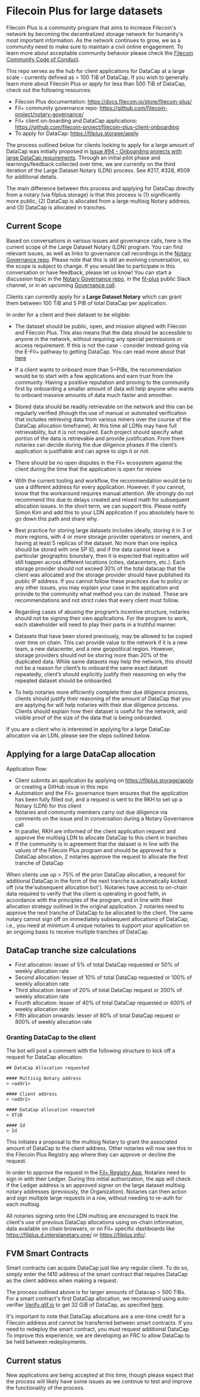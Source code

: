 # Filecoin Plus for large datasets

Filecoin Plus is a community program that aims to increase Filecoin's network by becoming the decentralized storage network for humanity's most important information. As the network continues to grow, we as a community need to make sure to maintain a civil online engagement. To learn more about acceptable community behavior please check the [Filecoin Community Code of Conduct](https://github.com/filecoin-project/community/blob/master/CODE_OF_CONDUCT.md).

This repo serves as the hub for client applications for DataCap at a large scale - currently defined as > 100 TiB of DataCap. If you wish to generally learn more about Filecoin Plus or apply for less than 500 TiB of DataCap, check out the following resources: 

- Filecoin Plus documentation: https://docs.filecoin.io/store/filecoin-plus/
- Fil+ community governance repo: https://github.com/filecoin-project/notary-governance/
- Fil+ client on-boarding and DataCap applications: https://github.com/filecoin-project/filecoin-plus-client-onboarding
- To apply for DataCap: https://filplus.storage/apply

The process outlined below for clients looking to apply for a large amount of DataCap was initially proposed in [Issue #94 - Onboarding projects with large DataCap requirements](https://github.com/filecoin-project/notary-governance/issues/94). Through an initial pilot phase and learnings/feedback collected over time, we are currently on the third iteration of the Large Dataset Notary (LDN) process. See #217, #328, #509 for additional details.

The main difference between this process and applying for DataCap directly from a notary (via filplus.storage) is that this process is (1) significantly more public, (2) DataCap is allocated from a large multisig Notary address, and (3) DataCap is allocated in tranches. 

## Current Scope

Based on conversations in various issues and governance calls, here is the current scope of the Large Dataset Notary (LDN) program. You can find relevant issues, as well as links to governance call recordings in the [Notary Governance repo](https://github.com/filecoin-project/notary-governance). Please note that this is still an evolving conversation, so the scope is subject to change. If you would like to participate in this conversation or have feedback, please let us know! You can start a discussion topic in the [Notary Governance repo](https://github.com/filecoin-project/notary-governance/discussions), in the [fil-plus](https://filecoinproject.slack.com/archives/C01DLAPKDGX) public Slack channel, or in an upcoming [Governance call](https://calendar.google.com/calendar/embed?src=c_k1gkfoom17g0j8c6bam6uf43j0%40group.calendar.google.com&ctz=America%2FLos_Angeles).

Clients can currently apply for a **Large Dataset Notary** which can grant them between 100 TiB and 5 PiB of total DataCap per application. 

In order for a client and their dataset to be eligible: 

- The dataset should be public, open, and mission aligned with Filecoin and Filecoin Plus. This also means that the data should be accessible to anyone in the network, without requiring any special permissions or access requirement. If this is not the case - consider instead going via the E-Fil+ pathway to getting DataCap. You can read more about that [here](https://efilplus.super.site/)

- If a client wants to onboard more than 5+PiBs, the recommendation would be to start with a few applications and earn trust from the community. Having a positive reputation and proving to the community first by onboarding a smaller amount of data will help anyone who wants to onboard massive amounts of data much faster and smoother. 

- Stored data should be readily retrievable on the network and this can be regularly verified (though the use of manual or automated verification that includes retrieving data from various miners over the course of the DataCap allocation timeframe). At this time all LDNs may have full retrievability, but it is not required. Each project should specify what portion of the data is retrievable and provide justification. From there notaries can decide during the due diligence phases if the client’s application is justifiable and can agree to sign it or not.

- There should be no open disputes in the Fil+ ecosystem against the client during the time that the application is open for review

- With the current tooling and workflow, the recommendation would be to use a different address for every application. However, if you cannot, know that the workaround requires manual attention. We strongly do not recommend this due to delays created and mixed math for subsequent allocation issues. In the short term, we can support this. Please notify Simon Kim and add this to your LDN application if you absolutely have to go down this path and share why.

- Best practice for storing large datasets includes ideally, storing it in 3 or more regions, with 4 or more storage provider operators or owners, and having at least 5 replicas of the dataset. No more than one replica should be stored with one SP ID, and if the data cannot leave a particular geographic boundary, then it is expected that replication will still happen across different locations (cities, datacenters, etc.). Each storage provider should not exceed 30% of the total datacap that the client was allocated and the storage provider should have published its public IP address. If you cannot follow these practices due to policy or any other issues, you may explain your case in the application and provide to the community what method you can do instead. These are recommendations and not strict rules that every client must follow.  

- Regarding cases of abusing the program’s incentive structure, notaries should not be signing their own applications. For the program to work, each stakeholder will need to play their parts in a truthful manner. 

- Datasets that have been stored previously, may be allowed to be copied over time on chain. This can provide value to the network if it is a new team, a new datacenter, and a new geopolitical region. However, storage providers should not be storing more than 20% of the duplicated data. While same datasets may help the network, this should not be a reason for client’s to onboard the same exact dataset repeatedly, client’s should  explicitly justify their reasoning on why the repeated dataset should be onboarded.

- To help notaries more efficiently complete their due diligence process, clients should justify their reasoning of the amount of DataCap that you are applying for will help notaries with their due diligence process. Clients should explain how their dataset is useful for the network, and visible proof of the size of the data that is being onboarded.

If you are a client who is interested in applying for a large DataCap allocation via an LDN, please see the steps outlined below.

## Applying for a large DataCap allocation

Application flow: 

- Client submits an application by applying on https://filplus.storage/apply or creating a GitHub issue in this repo
- Automation and the Fil+ governance team ensures that the application has been fully filled out, and a request is sent to the RKH to set up a Notary (LDN) for this client
- Notaries and community members carry out due diligence via comments on the issue and in conversation during a Notary Governance call
- In parallel, RKH are informed of the client application request and approve the multisig LDN to allocate DataCap to this client in tranches
- If the community is in agreement that the dataset is in line with the values of the Filecoin Plus program and should be approved for a DataCap allocation, 2 notaries approve the request to allocate the first tranche of DataCap

When clients use up > 75% of the prior DataCap allocation, a request for additional DataCap in the form of the next tranche is automatically kicked off (via the'subsequent allocation bot'). Notaries have access to on-chain data required to verify that the client is operating in good faith, in accordance with the principles of the program, and in line with their allocation strategy outlined in the original application. 2 notaries need to approve the next tranche of DataCap to be allocated to the client. The same notary cannot sign off on immediately subsequent allocations of DataCap, i.e., you need at minimum 4 unique notaries to support your application on an ongoing basis to receive multiple tranches of DataCap. 

## DataCap tranche size calculations

- First allocation: lesser of 5% of total DataCap requested or 50% of weekly allocation rate
- Second allocation: lesser of 10% of total DataCap requested or 100% of weekly allocation rate
- Third allocation: lesser of 20% of total DataCap request or 200% of weekly allocation rate
- Fourth allocation: lesser of 40% of total DataCap requested or 400% of weekly allocation rate
- Fifth allocation onwards: lesser of 80% of total DataCap request or 800% of weekly allocation rate


### Granting DataCap to the client
The bot will post a comment with the following structure to kick off a request for DataCap allocation:

```
## DataCap Allocation requested

#### Multisig Notary address
> <addr1>

#### Client address
> <addr2>

#### DataCap allocation requested
> XTiB

#### Id
> Id
```

This initiates a proposal to the multisig Notary to grant the associated amount of DataCap to the <addr2> client address. Other notaries will now see this in the Filecoin Plus Registry app where they can approve or decline the request. 
  
  In order to approve the request in the [Fil+ Registry App](https://plus.fil.org/), Notaries need to sign in with their Ledger. During this initial authorization, the app will check if the Ledger address is an approved signer on the large dataset multisig notary addresses (previously, the Organization). Notaries can then action and sign multiple large requests in a row, without needing to re-auth for each multisig.
  
All notaries signing onto the LDN multisig are encouraged to track the client's use of previous DataCap allocations using on-chain information, data available on chain browsers, or on Fil+ specific dashboards like https://filplus.d.interplanetary.one/ or https://filplus.info/.
  
## FVM Smart Contracts
Smart contracts can acquire DataCap just like any regular client. To do so, simply enter the f410 address of the smart contract that requires DataCap as the client address when making a request.

The process outlined above is for larger amounts of Datacap > 500 TiBs. For a smart contract's first DataCap allocation, we recommend using auto-verifier [Verify.glif.io](Verify.glif.io) to get 32 GiB of DataCap, as specified [here](https://docs.filecoin.io/store/filecoin-plus/overview/).

It's important to note that DataCap allocations are a one-time credit for a Filecoin address and cannot be transferred between smart contracts. If you need to redeploy the smart contract, you must request additional DataCap. To improve this experience, we are developing an FRC to allow DataCap to be held between redeployments. 
  
## Current status

New applications are being accepted at this time, though please expect that the process will likely have some issues as we continue to test and improve the functionality of the process.
